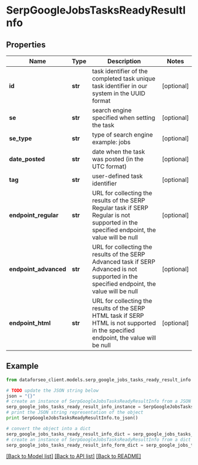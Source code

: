 # SerpGoogleJobsTasksReadyResultInfo


## Properties

Name | Type | Description | Notes
------------ | ------------- | ------------- | -------------
**id** | **str** | task identifier of the completed task unique task identifier in our system in the UUID format | [optional] 
**se** | **str** | search engine specified when setting the task | [optional] 
**se_type** | **str** | type of search engine example: jobs | [optional] 
**date_posted** | **str** | date when the task was posted (in the UTC format) | [optional] 
**tag** | **str** | user-defined task identifier | [optional] 
**endpoint_regular** | **str** | URL for collecting the results of the SERP Regular task if SERP Regular is not supported in the specified endpoint, the value will be null | [optional] 
**endpoint_advanced** | **str** | URL for collecting the results of the SERP Advanced task if SERP Advanced is not supported in the specified endpoint, the value will be null | [optional] 
**endpoint_html** | **str** | URL for collecting the results of the SERP HTML task if SERP HTML is not supported in the specified endpoint, the value will be null | [optional] 

## Example

```python
from dataforseo_client.models.serp_google_jobs_tasks_ready_result_info import SerpGoogleJobsTasksReadyResultInfo

# TODO update the JSON string below
json = "{}"
# create an instance of SerpGoogleJobsTasksReadyResultInfo from a JSON string
serp_google_jobs_tasks_ready_result_info_instance = SerpGoogleJobsTasksReadyResultInfo.from_json(json)
# print the JSON string representation of the object
print SerpGoogleJobsTasksReadyResultInfo.to_json()

# convert the object into a dict
serp_google_jobs_tasks_ready_result_info_dict = serp_google_jobs_tasks_ready_result_info_instance.to_dict()
# create an instance of SerpGoogleJobsTasksReadyResultInfo from a dict
serp_google_jobs_tasks_ready_result_info_form_dict = serp_google_jobs_tasks_ready_result_info.from_dict(serp_google_jobs_tasks_ready_result_info_dict)
```
[[Back to Model list]](../README.md#documentation-for-models) [[Back to API list]](../README.md#documentation-for-api-endpoints) [[Back to README]](../README.md)


